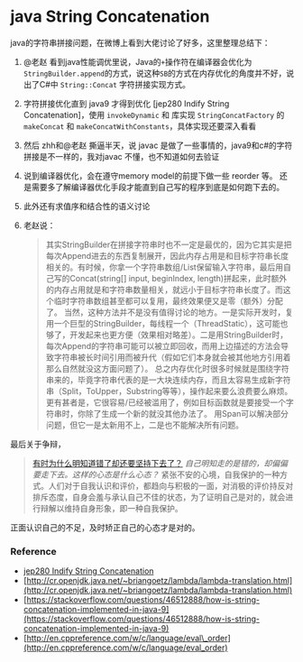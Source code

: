 # java String Concatenation

java的字符串拼接问题，在微博上看到大佬讨论了好多，这里整理总结下：

1. @老赵 看到java性能调优里说，Java的`+`操作符在编译器会优化为 `StringBuilder.append`的方式，说这种`SB`的方式在内存优化的角度并不好，说出了C\#中 `String::Concat` 字符拼接实现方式。
2. 字符拼接优化直到 java9 才得到优化 \[jep280 Indify String Concatenation\]，使用 `invokeDynamic` 和 库实现 `StringConcatFactory` 的 `makeConcat` 和 `makeConcatWithConstants`，具体实现还要深入看看
3. 然后 zhh和@老赵 撕逼半天，说 javac 是做了一些事情的，java9和c\#的字符拼接是不一样的，我对javac 不懂，也不知道如何去验证
4. 说到编译器优化，会在遵守memory model的前提下做一些 reorder 等。 还是需要多了解编译器优化手段才能直到自己写的程序到底是如何跑下去的。
5. 此外还有求值序和结合性的语义讨论
6. 老赵说：

   > 其实StringBuilder在拼接字符串时也不一定是最优的，因为它其实是把每次Append进去的东西复制展开，因此内存占用是和目标字符串长度相关的。有时候，你拿一个字符串数组/List保留输入字符串，最后用自己写的Concat\(string\[\] input, beginIndex, length\)拼起来，此时额外的内存占用就是和字符串数量相关，就远小于目标字符串长度了。而这个临时字符串数组甚至都可以复用，最终效果便又是零（额外）分配了。 当然，这种方法并不是没有值得讨论的地方。一是实际开发时，复用一个巨型的StringBuilder，每线程一个（ThreadStatic），这可能也够了，开发起来也更方便（效果相对略差）。二是用StringBuilder时，每次Append的字符串可能可以被立即回收，而用上边描述的方法会导致字符串被长时间引用而被升代（假如它们本身就会被其他地方引用着那么自然就没这方面问题了）。 总之内存优化时很多时候就是围绕字符串来的，毕竟字符串代表的是一大块连续内存，而且太容易生成新字符串（Split，ToUpper，Substring等等），操作起来要么浪费要么麻烦。更有甚者是，它很容易/已经被滥用了，例如目标函数就是要接受一个字符串时，你除了生成一个新的就没其他办法了。 用Span可以解决部分问题，但它一是太新用不上，二是也不能解决所有问题。

最后关于争辩，

> [有时为什么明知道错了却还要坚持下去了？](https://zhidao.baidu.com/question/571298637.html) _自己明知走的是错的，却偏偏要走下去。这样的心态是什么心态？_ 紧张不安的心境，自我保护的一种方式。人们对于自我认识和评价，都趋向与积极的一面，对消极的评价持反对排斥态度，自身会羞与承认自己不佳的状态，为了证明自己是对的，就会进行辩解以维持自身形象，即一种自我保护。

正面认识自己的不足，及时矫正自己的心态才是对的。

### Reference

* [jep280 Indify String Concatenation](http://openjdk.java.net/jeps/280)
* [http://cr.openjdk.java.net/~briangoetz/lambda/lambda-translation.html](http://cr.openjdk.java.net/~briangoetz/lambda/lambda-translation.html)
* [https://stackoverflow.com/questions/46512888/how-is-string-concatenation-implemented-in-java-9](https://stackoverflow.com/questions/46512888/how-is-string-concatenation-implemented-in-java-9)
* [http://en.cppreference.com/w/c/language/eval\_order](http://en.cppreference.com/w/c/language/eval_order)

